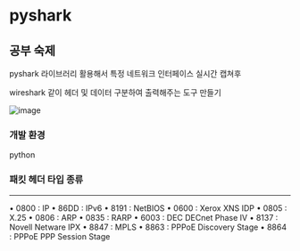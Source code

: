 # pyshark


## 공부 숙제
pyshark 라이브러리 활용해서 특정 네트워크 인터페이스 실시간 캡쳐후


wireshark 같이 헤더 및 데이터 구분하여 출력해주는 도구 만들기 

![image](https://github.com/HyunsiU/pyshark/assets/53931656/a45cd333-a050-4402-9edf-b698acdf3f51)



### 개발 환경
python


### 패킷 헤더 타입 종류
___
• 0800 : IP
• 86DD : IPv6
• 8191 : NetBIOS
• 0600 : Xerox XNS IDP
• 0805 : X.25
• 0806 : ARP
• 0835 : RARP
• 6003 : DEC DECnet Phase Ⅳ
• 8137 : Novell Netware IPX
• 8847 : MPLS
• 8863 : PPPoE Discovery Stage
• 8864 : PPPoE PPP Session Stage
